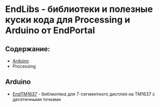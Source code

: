 # EndLibs - библиотеки и полезные куски кода для Processing и Arduino от EndPortal  
## Содержание:
- [Arduino](#ard)
- Processing

<a id="ard"></a>
## Arduino
- [EndTM1637](https://github.com/EndLibs/EndTM1637) - библиотека для 7-сегментного дисплея на TM1637 с десятичными точками
